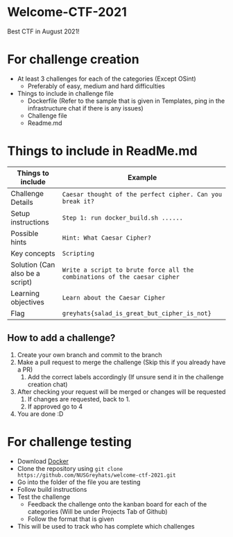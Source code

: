 # Welcome-CTF-2021

Best CTF in August 2021!

# For challenge creation

- At least 3 challenges for each of the categories (Except OSint)
  - Preferably of easy, medium and hard difficulties
- Things to include in challenge file
  - Dockerfile (Refer to the sample that is given in Templates, ping in the infrastructure chat if there is any issues)
  - Challenge file
  - Readme.md

# Things to include in ReadMe.md

| Things to include               | Example                                                                   |
| ------------------------------- | ------------------------------------------------------------------------- |
| Challenge Details               | `Caesar thought of the perfect cipher. Can you break it?`                 |
| Setup instructions              | `Step 1: run docker_build.sh ......`                                      |
| Possible hints                  | `Hint: What Caesar Cipher?`                                               |
| Key concepts                    | `Scripting`                                                               |
| Solution (Can also be a script) | `Write a script to brute force all the combinations of the caesar cipher` |
| Learning objectives             | `Learn about the Caesar Cipher`                                           |
| Flag                            | `greyhats{salad_is_great_but_cipher_is_not}`                              |

## How to add a challenge?

1. Create your own branch and commit to the branch
1. Make a pull request to merge the challenge (Skip this if you already have a PR)
   1. Add the correct labels accordingly (If unsure send it in the challenge creation chat)
1. After checking your request will be merged or changes will be requested
   1. If changes are requested, back to 1.
   1. If approved go to 4
1. You are done :D

# For challenge testing

- Download [Docker](https://www.docker.com/)
- Clone the repository using `git clone https://github.com/NUSGreyhats/welcome-ctf-2021.git`
- Go into the folder of the file you are testing
- Follow build instructions
- Test the challenge
    - Feedback the challenge onto the kanban board for each of the categories (Will be under Projects Tab of Github)
    - Follow the format that is given
- This will be used to track who has complete which challenges